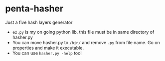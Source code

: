 # penta-hasher
Just a five hash layers generator
- `ez.py` is my on going python lib. this file must be in same directory of hasher.py
- You can move hasher.py to `/bin/` and remove `.py` from file name. Go on properties and make it executable.
- You can use `hasher.py -help` too!
